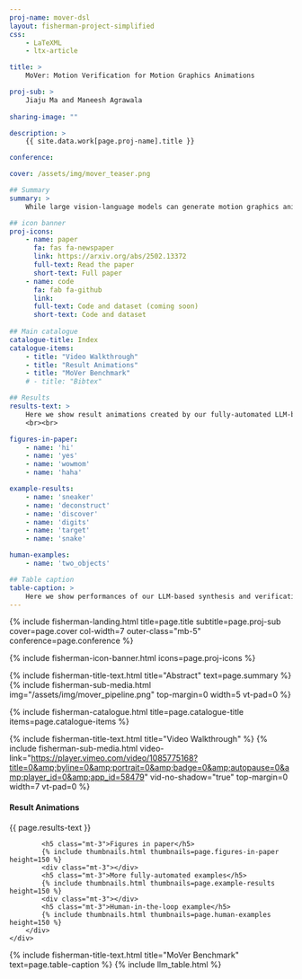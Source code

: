 ```yaml
---
proj-name: mover-dsl
layout: fisherman-project-simplified
css: 
    - LaTeXML
    - ltx-article

title: > 
    MoVer: Motion Verification for Motion Graphics Animations

proj-sub: >
    Jiaju Ma and Maneesh Agrawala
    
sharing-image: ""

description: >
    {{ site.data.work[page.proj-name].title }}

conference:

cover: /assets/img/mover_teaser.png

## Summary
summary: >
    While large vision-language models can generate motion graphics animations from text prompts, they regularly fail to include all spatio-temporal properties described in the prompt. We introduce MoVer, a motion verification DSL based on first-order logic that can check spatio-temporal properties of a motion graphics animation. We identify a general set of such properties that people commonly use to describe animations (e.g., the direction and timing of motions, the relative positioning of objects, etc.). We implement these properties as predicates in MoVer and provide an execution engine that can apply a MoVer program to any input SVG-based motion graphics animation. We then demonstrate how MoVer can be used in an LLM-based synthesis and verification pipeline for iteratively refining motion graphics animations. Given a text prompt, our pipeline synthesizes a motion graphics animation and a corresponding MoVer program. Executing the verification program on the animation yields a report of the predicates that failed and the report can be automatically fed back to LLM to iteratively correct the animation. To evaluate our pipeline, we build a synthetic dataset of 5600 text prompts paired with ground truth MoVer verification programs. We find that while our LLM-based pipeline is able to automatically generate a correct motion graphics animation for 58.8% of the test prompts without any iteration, this number raises to 93.6% with up to 50 correction iterations.

## icon banner
proj-icons:
    - name: paper
      fa: fas fa-newspaper
      link: https://arxiv.org/abs/2502.13372
      full-text: Read the paper
      short-text: Full paper
    - name: code
      fa: fab fa-github
      link: 
      full-text: Code and dataset (coming soon)
      short-text: Code and dataset
      
## Main catalogue
catalogue-title: Index
catalogue-items:
    - title: "Video Walkthrough"
    - title: "Result Animations"
    - title: "MoVer Benchmark"
    # - title: "Bibtex"

## Results
results-text: >
    Here we show result animations created by our fully-automated LLM-based generation pipeline. Click on an image below to see the iterations and the final result.
    <br><br>

figures-in-paper:
    - name: 'hi'
    - name: 'yes'
    - name: 'wowmom'
    - name: 'haha'

example-results:
    - name: 'sneaker'
    - name: 'deconstruct'
    - name: 'discover'
    - name: 'digits'
    - name: 'target'
    - name: 'snake'

human-examples:
    - name: 'two_objects'

## Table caption
table-caption: >
    Here we show performances of our LLM-based synthesis and verification pipeline on our dataset with 5600 motion graphics prompts with different LLMs. We report the number that requires 0 correction iterations (pass@0), the number that requires 1 to 49 iterations (pass@1+), and the number that fails after 49 iterations. We report the average number of iterations and their min-max ranges for the pass@1+ prompts. We exclude failed prompts from these metrics. We sort the models below by the overall fail rate (lower is better). <i>We thank <a href="https://lukewys.github.io/" target="_blank"><b>Yusong Wu</b></a> for helping with running the experiments.</i>
---
```


<!-- landing -->
{% include fisherman-landing.html title=page.title subtitle=page.proj-sub cover=page.cover col-width=7 outer-class="mb-5" conference=page.conference %}

<!-- icon banner -->
{% include fisherman-icon-banner.html icons=page.proj-icons %}

<!-- overview -->
{% include fisherman-title-text.html title="Abstract" text=page.summary %}
{% include fisherman-sub-media.html img="/assets/img/mover_pipeline.png" top-margin=0 width=5 vt-pad=0 %}

<!-- main catalogue -->
{% include fisherman-catalogue.html title=page.catalogue-title items=page.catalogue-items %}

<!-- Video -->
{% include fisherman-title-text.html title="Video Walkthrough" %}
{% include fisherman-sub-media.html video-link="https://player.vimeo.com/video/1085775168?title=0&amp;byline=0&amp;portrait=0&amp;badge=0&amp;autopause=0&amp;player_id=0&amp;app_id=58479" vid-no-shadow="true" top-margin=0 width=7 vt-pad=0 %}

<!-- results -->
<div id="result-animations" class="py-3 mt-5">
    <div class="row justify-content-center mt-0 pt-0">
        <div class="col-10 col-lg-7 mt-0 pt-0 rubik">
            <div   class="title-bar"></div>
            <h4 class="text-left">Result Animations</h4>
            <p>{{ page.results-text }}</p>

            <h5 class="mt-3">Figures in paper</h5>
            {% include thumbnails.html thumbnails=page.figures-in-paper height=150 %}
            <div class="mt-3"></div>
            <h5 class="mt-3">More fully-automated examples</h5>
            {% include thumbnails.html thumbnails=page.example-results height=150 %}
            <div class="mt-3"></div>
            <h5 class="mt-3">Human-in-the-loop example</h5>
            {% include thumbnails.html thumbnails=page.human-examples height=150 %}
        </div>
    </div>
</div>


<!-- Tables -->
{% include fisherman-title-text.html title="MoVer Benchmark" text=page.table-caption %}
{% include llm_table.html %}

<div class="mt-5" style="height:10px"></div>
